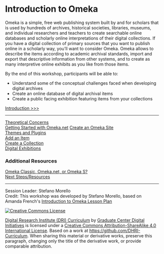 # Introduction to Omeka

Omeka is a simple, free web publishing system built by and for scholars that is used by hundreds of archives, historical societies, libraries, museums, and individual researchers and teachers to create searchable online databases and scholarly online interpretations of their digital collections. If you have a digital collection of primary sources that you want to publish online in a scholarly way, you’ll want to consider Omeka.
Omeka allows to describe the items according to academic archival standards, import and export that descriptive information from other systems, and to create as many interpretive online exhibits as you like from those items.


By the end of this workshop, participants will be able to:

- Understand some of the conceptual challenges faced when developing digital archives 
- Create an online database of digital archival items
- Create a public facing exhibition featuring items from your collections

[Introduction >>>](sections/intro.md)  

-----

[Theoretical Concerns](sections/theoreticalconcerns.md)  
[Getting Started with Omeka.net](sections/omekainstall.md)
[Create an Omeka Site](sections/createasite.md)  <br>
[Themes and Plugins](sections/themesplugins.md)  
[Add an Item](sections/addanitem.md)  
[Create a Collection](sections/collections.md)  
[Digital Exhibitions](sections/digitalexhibitions.md)  

### Additional Resources

[Omeka Classic, Omeka.net, or Omeka S?](sections/whichomeka.md)  
[Next Steps/Resources](sections/next.md)    

-----

Session Leader: Stefano Morello  
Credit: This workshop was developed by Stefano Morello, based on Amanda French's [Introduction to Omeka Lesson Plan](http://amandafrench.net/2013/11/12/introduction-to-omeka-lesson-plan/)

[![Creative Commons License](https://i.creativecommons.org/l/by-sa/4.0/88x31.png)](http://creativecommons.org/licenses/by-sa/4.0/)

[Digital Research Institute (DRI) Curriculum](http://purl.org/dc/terms/) by [Graduate Center Digital Initiatives](https://gcdi.commons.gc.cuny.edu/) is licensed under a [Creative Commons Attribution-ShareAlike 4.0 International License](http://creativecommons.org/licenses/by-sa/4.0/). Based on a work at <https://github.com/DHRI-Curriculum>. When sharing this material or derivative works, preserve this paragraph, changing only the title of the derivative work, or provide comparable attribution.

